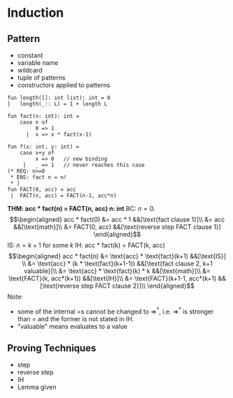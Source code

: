 # Induction

## Pattern
- constant
- variable name
- wildcard
- tuple of patterns
- constructors applied to patterns
```
fun length([]: int list): int = 0
|   length(_:: L) = 1 + length L

fun fact(n: int): int = 
	case n of
		 0 => 1
	  |  x => x * fact(x-1)

fun f(x: int, y: int) = 
	case x+y of
		 x => 0   // new binding
	 |   _ => 1   // never reaches this case
(* REQ: n>=0
 * ENS: fact n = n!
 * )
fun FACT(0, acc) = acc
 |  FACT(n, acc) = FACT(n-1, acc*n)
```

**THM: acc * fact(n) = FACT(n, acc) n: int**
BC: $n=0$.  
$$\begin{aligned}
	     acc * fact(0) &= acc * 1		&&[\text{fact clause 1}]\\
						     &= acc				&&[\text{math}]\\
						     &= FACT(0, acc) &&[\text{reverse step FACT clause 1}]
\end{aligned}$$
IS: $n=k+1$ for some $k$
IH: acc * fact(k) = FACT(k, acc)
$$\begin{aligned}
acc * fact(n) &= \text{acc} * \text{fact}(k+1) &&[\text{IS}] \\
&= \text{acc} * (k * \text{fact}(k+1-1)) &&[\text{fact clause 2, k+1 valuable}]\\
&= \text{acc} * \text{fact}(k) * k &&[\text{math}]\\
&= \text{FACT}(k, acc*(k+1)) &&[\text{IH}]\\
&= \text{FACT}(k+1-1, acc*(k+1) &&[\text{reverse step FACT clause 2}]\\
\end{aligned}$$
Note: 
- some of the internal $=$s cannot be changed to $\Rightarrow^*$, i.e. $\Rightarrow^*$ is stronger than $=$ and the former is not stated in IH.
- "valuable" means evaluates to a value
## Proving Techniques
- step
- reverse step
- IH
- Lemma given
